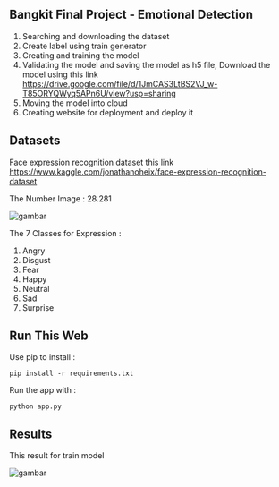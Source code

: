 <h2> Bangkit Final Project - Emotional Detection </h2>

1. Searching and downloading the dataset
2. Create label using train generator
3. Creating and training the model
4. Validating the model and saving the model as h5 file, Download the model using this link https://drive.google.com/file/d/1JmCAS3LtBS2VJ_w-T85ORYQWyq5APn6U/view?usp=sharing
5. Moving the model into cloud
6. Creating website for deployment and deploy it


<h2> Datasets </h2>

Face expression recognition dataset this link https://www.kaggle.com/jonathanoheix/face-expression-recognition-dataset

The Number Image : 28.281

![gambar](https://user-images.githubusercontent.com/49988430/121379630-68fe1680-c96e-11eb-9fd1-b2656014e59c.png)

The 7 Classes for Expression :

1. Angry
2. Disgust
3. Fear
4. Happy
5. Neutral
6. Sad
7. Surprise


<h2> Run This Web </h2>

Use pip to install :

`pip install -r requirements.txt`

Run the app with :

`python app.py`


<h2> Results </h2>

This result for train model

![gambar](https://user-images.githubusercontent.com/49988430/121384413-71f0e700-c972-11eb-8c52-86a2e46448bc.png)




